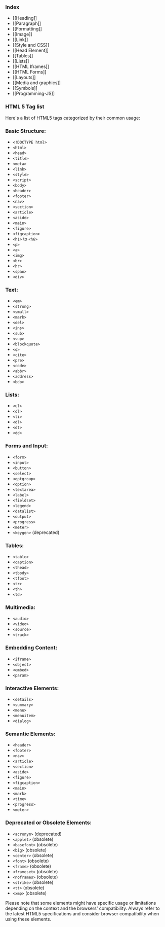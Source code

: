 ### Index

- [[Heading]]
- [[Paragraph]]
- [[Formatting]]
- [[Image]]
- [[Link]]
- [[Style and CSS]]
- [[Head Element]]
- [[Tables]]
- [[Lists]]
- [[HTML Iframes]]
- [[HTML Forms]]
- [[Layouts]]
- [[Media and graphics]]
- [[Symbols]]
- [[Programming-JS]]

### HTML 5 Tag list

Here's a list of HTML5 tags categorized by their common usage:

### Basic Structure:

- `<!DOCTYPE html>`
- `<html>`
- `<head>`
- `<title>`
- `<meta>`
- `<link>`
- `<style>`
- `<script>`
- `<body>`
- `<header>`
- `<footer>`
- `<nav>`
- `<section>`
- `<article>`
- `<aside>`
- `<main>`
- `<figure>`
- `<figcaption>`
- `<h1>` to `<h6>`
- `<p>`
- `<a>`
- `<img>`
- `<br>`
- `<hr>`
- `<span>`
- `<div>`

### Text:

- `<em>`
- `<strong>`
- `<small>`
- `<mark>`
- `<del>`
- `<ins>`
- `<sub>`
- `<sup>`
- `<blockquote>`
- `<q>`
- `<cite>`
- `<pre>`
- `<code>`
- `<abbr>`
- `<address>`
- `<bdo>`

### Lists:

- `<ul>`
- `<ol>`
- `<li>`
- `<dl>`
- `<dt>`
- `<dd>`

### Forms and Input:

- `<form>`
- `<input>`
- `<button>`
- `<select>`
- `<optgroup>`
- `<option>`
- `<textarea>`
- `<label>`
- `<fieldset>`
- `<legend>`
- `<datalist>`
- `<output>`
- `<progress>`
- `<meter>`
- `<keygen>` (deprecated)

### Tables:

- `<table>`
- `<caption>`
- `<thead>`
- `<tbody>`
- `<tfoot>`
- `<tr>`
- `<th>`
- `<td>`

### Multimedia:

- `<audio>`
- `<video>`
- `<source>`
- `<track>`

### Embedding Content:

- `<iframe>`
- `<object>`
- `<embed>`
- `<param>`

### Interactive Elements:

- `<details>`
- `<summary>`
- `<menu>`
- `<menuitem>`
- `<dialog>`

### Semantic Elements:

- `<header>`
- `<footer>`
- `<nav>`
- `<article>`
- `<section>`
- `<aside>`
- `<figure>`
- `<figcaption>`
- `<main>`
- `<mark>`
- `<time>`
- `<progress>`
- `<meter>`

### Deprecated or Obsolete Elements:

- `<acronym>` (deprecated)
- `<applet>` (obsolete)
- `<basefont>` (obsolete)
- `<big>` (obsolete)
- `<center>` (obsolete)
- `<font>` (obsolete)
- `<frame>` (obsolete)
- `<frameset>` (obsolete)
- `<noframes>` (obsolete)
- `<strike>` (obsolete)
- `<tt>` (obsolete)
- `<xmp>` (obsolete)

Please note that some elements might have specific usage or limitations depending on the context and the browsers' compatibility. Always refer to the latest HTML5 specifications and consider browser compatibility when using these elements.


